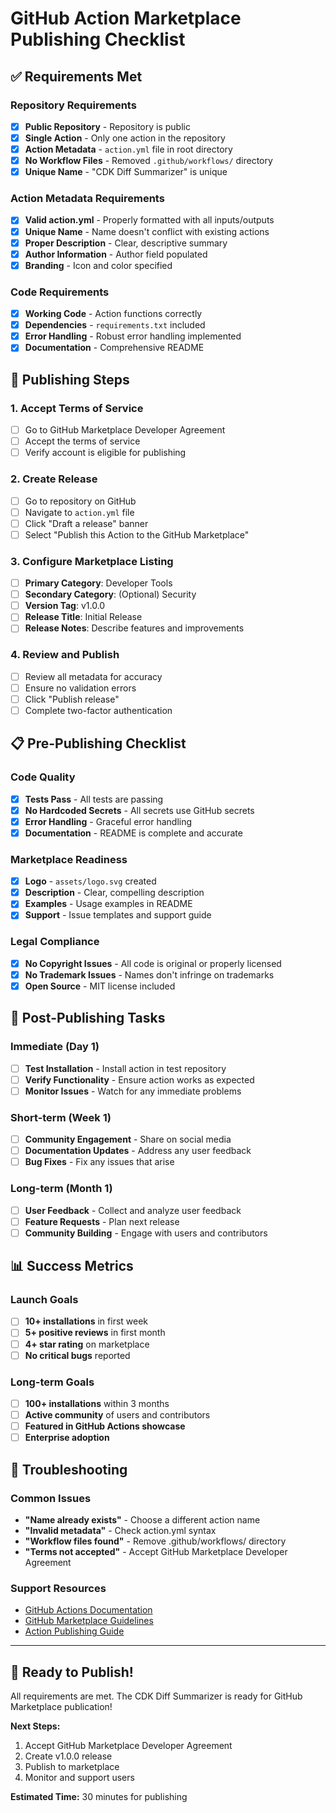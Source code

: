 # GitHub Action Marketplace Publishing Checklist

## ✅ Requirements Met

### Repository Requirements
- [x] **Public Repository** - Repository is public
- [x] **Single Action** - Only one action in the repository
- [x] **Action Metadata** - `action.yml` file in root directory
- [x] **No Workflow Files** - Removed `.github/workflows/` directory
- [x] **Unique Name** - "CDK Diff Summarizer" is unique

### Action Metadata Requirements
- [x] **Valid action.yml** - Properly formatted with all inputs/outputs
- [x] **Unique Name** - Name doesn't conflict with existing actions
- [x] **Proper Description** - Clear, descriptive summary
- [x] **Author Information** - Author field populated
- [x] **Branding** - Icon and color specified

### Code Requirements
- [x] **Working Code** - Action functions correctly
- [x] **Dependencies** - `requirements.txt` included
- [x] **Error Handling** - Robust error handling implemented
- [x] **Documentation** - Comprehensive README

## 🚀 Publishing Steps

### 1. Accept Terms of Service
- [ ] Go to GitHub Marketplace Developer Agreement
- [ ] Accept the terms of service
- [ ] Verify account is eligible for publishing

### 2. Create Release
- [ ] Go to repository on GitHub
- [ ] Navigate to `action.yml` file
- [ ] Click "Draft a release" banner
- [ ] Select "Publish this Action to the GitHub Marketplace"

### 3. Configure Marketplace Listing
- [ ] **Primary Category**: Developer Tools
- [ ] **Secondary Category**: (Optional) Security
- [ ] **Version Tag**: v1.0.0
- [ ] **Release Title**: Initial Release
- [ ] **Release Notes**: Describe features and improvements

### 4. Review and Publish
- [ ] Review all metadata for accuracy
- [ ] Ensure no validation errors
- [ ] Click "Publish release"
- [ ] Complete two-factor authentication

## 📋 Pre-Publishing Checklist

### Code Quality
- [x] **Tests Pass** - All tests are passing
- [x] **No Hardcoded Secrets** - All secrets use GitHub secrets
- [x] **Error Handling** - Graceful error handling
- [x] **Documentation** - README is complete and accurate

### Marketplace Readiness
- [x] **Logo** - `assets/logo.svg` created
- [x] **Description** - Clear, compelling description
- [x] **Examples** - Usage examples in README
- [x] **Support** - Issue templates and support guide

### Legal Compliance
- [x] **No Copyright Issues** - All code is original or properly licensed
- [x] **No Trademark Issues** - Names don't infringe on trademarks
- [x] **Open Source** - MIT license included

## 🎯 Post-Publishing Tasks

### Immediate (Day 1)
- [ ] **Test Installation** - Install action in test repository
- [ ] **Verify Functionality** - Ensure action works as expected
- [ ] **Monitor Issues** - Watch for any immediate problems

### Short-term (Week 1)
- [ ] **Community Engagement** - Share on social media
- [ ] **Documentation Updates** - Address any user feedback
- [ ] **Bug Fixes** - Fix any issues that arise

### Long-term (Month 1)
- [ ] **User Feedback** - Collect and analyze user feedback
- [ ] **Feature Requests** - Plan next release
- [ ] **Community Building** - Engage with users and contributors

## 📊 Success Metrics

### Launch Goals
- [ ] **10+ installations** in first week
- [ ] **5+ positive reviews** in first month
- [ ] **4+ star rating** on marketplace
- [ ] **No critical bugs** reported

### Long-term Goals
- [ ] **100+ installations** within 3 months
- [ ] **Active community** of users and contributors
- [ ] **Featured in GitHub Actions showcase**
- [ ] **Enterprise adoption**

## 🔧 Troubleshooting

### Common Issues
- **"Name already exists"** - Choose a different action name
- **"Invalid metadata"** - Check action.yml syntax
- **"Workflow files found"** - Remove .github/workflows/ directory
- **"Terms not accepted"** - Accept GitHub Marketplace Developer Agreement

### Support Resources
- [GitHub Actions Documentation](https://docs.github.com/en/actions)
- [GitHub Marketplace Guidelines](https://docs.github.com/en/developers/github-marketplace)
- [Action Publishing Guide](https://docs.github.com/en/actions/creating-actions/publishing-actions-in-github-marketplace)

---

## 🎉 Ready to Publish!

All requirements are met. The CDK Diff Summarizer is ready for GitHub Marketplace publication!

**Next Steps:**
1. Accept GitHub Marketplace Developer Agreement
2. Create v1.0.0 release
3. Publish to marketplace
4. Monitor and support users

**Estimated Time:** 30 minutes for publishing 
